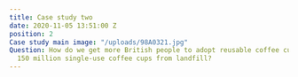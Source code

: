```yaml
---
title: Case study two
date: 2020-11-05 13:51:00 Z
position: 2
Case study main image: "/uploads/98A0321.jpg"
Question: How do we get more British people to adopt reusable coffee cups, and save
  150 million single-use coffee cups from landfill?
---
```


